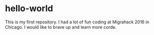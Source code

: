 # hello-world
This is my first repository. I had a lot of fun coding at Migrahack 2016 in Chicago. I would like to brave up and learn more corde.
